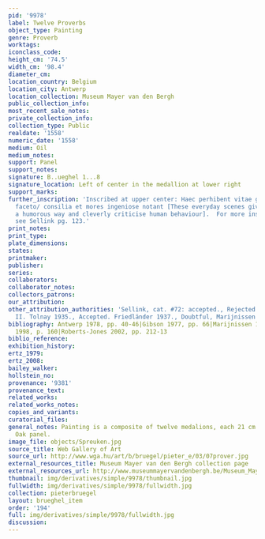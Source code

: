 ```yaml
---
pid: '9978'
label: Twelve Proverbs
object_type: Painting
genre: Proverb
worktags:
iconclass_code:
height_cm: '74.5'
width_cm: '98.4'
diameter_cm:
location_country: Belgium
location_city: Antwerp
location_collection: Museum Mayer van den Bergh
public_collection_info:
most_recent_sale_notes:
private_collection_info:
collection_type: Public
realdate: '1558'
numeric_date: '1558'
medium: Oil
medium_notes:
support: Panel
support_notes:
signature: B..ueghel 1...8
signature_location: Left of center in the medallion at lower right
support_marks:
further_inscription: 'Inscribed at upper center: Haec perhibent vitae gestu ridenda
  faceto/ consilia et mores ingeniose notant [These everyday scenes give advice in
  a humorous way and cleverly criticise human behaviour].  For more inscriptions,
  see Sellink pg. 123.'
print_notes:
print_type:
plate_dimensions:
states:
printmaker:
publisher:
series:
collaborators:
collaborator_notes:
collectors_patrons:
our_attribution:
other_attribution_authorities: 'Sellink, cat. #72: accepted., Rejected. Coppy by PB
  II. Tolnay 1935., Accepted. Friedländer 1937., Doubtful, Marijnissen 1988'
bibliography: Antwerp 1978, pp. 40-46|Gibson 1977, pp. 66|Marijnissen 1988, pp. 383-84|Seipel
  1998, p. 160|Roberts-Jones 2002, pp. 212-13
biblio_reference:
exhibition_history:
ertz_1979:
ertz_2008:
bailey_walker:
hollstein_no:
provenance: '9381'
provenance_text:
related_works:
related_works_notes:
copies_and_variants:
curatorial_files:
general_notes: Painting is a composite of twelve medalions, each 21 cm in diameter.
  Oak panel.
image_file: objects/Spreuken.jpg
source_title: Web Gallery of Art
source_url: http://www.wga.hu/art/b/bruegel/pieter_e/03/07prover.jpg
external_resources_title: Museum Mayer van den Bergh collection page
external_resources_url: http://www.museummayervandenbergh.be/Museum_MayerVanDenBergh_EN/MayerVanDenBerghEN/What-is-there-to-see/Masterpieces/Twelve-proverbs-on-wooden-plates.html
thumbnail: img/derivatives/simple/9978/thumbnail.jpg
fullwidth: img/derivatives/simple/9978/fullwidth.jpg
collection: pieterbruegel
layout: brueghel_item
order: '194'
full: img/derivatives/simple/9978/fullwidth.jpg
discussion:
---
```

